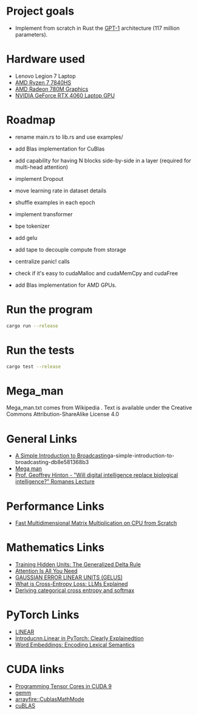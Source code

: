 # Project goals

- Implement from scratch in Rust the [GPT-1](https://en.wikipedia.org/wiki/GPT-1) architecture (117 million parameters).

# Hardware used

- Lenovo Legion 7 Laptop
- [AMD Ryzen 7 7840HS](https://www.amd.com/en/products/apu/amd-ryzen-7-7840hs)
- [AMD Radeon 780M Graphics](https://www.techpowerup.com/gpu-specs/radeon-780m.c4020)
- [NVIDIA GeForce RTX 4060 Laptop GPU](https://www.nvidia.com/en-us/geforce/graphics-cards/40-series/rtx-4060-4060ti/)

# Roadmap

- rename main.rs to lib.rs and use examples/
- add Blas implementation for CuBlas
- add capability for having N blocks side-by-side in a layer (required for multi-head attention)
- implement Dropout
- move learning rate in dataset details
- shuffle examples in each epoch
- implement transformer

- bpe tokenizer
- add gelu
- add tape to decouple compute from storage
- centralize panic! calls
- check if it's easy to cudaMalloc and cudaMemCpy and cudaFree
- add Blas implementation for AMD GPUs.

# Run the program

```bash
cargo run --release
```

# Run the tests

```bash
cargo test --release
```

# Mega_man

Mega_man.txt comes from Wikipedia .
Text is available under the Creative Commons Attribution-ShareAlike License 4.0

# General Links

- [A Simple Introduction to Broadcasting](https://medium.com/@hunter-j-phillips/)a-simple-introduction-to-broadcasting-db8e581368b3
- [Mega man](https://en.wikipedia.org/wiki/Mega_Man)
- [Prof. Geoffrey Hinton - "Will digital intelligence replace biological intelligence?" Romanes Lecture](https://www.youtube.com/watch?v=N1TEjTeQeg0)

# Performance Links

- [Fast Multidimensional Matrix Multiplication on CPU from Scratch](https://siboehm.com/articles/22/Fast-MMM-on-CPU)

# Mathematics Links

- [Training Hidden Units: The Generalized Delta Rule](https://web.stanford.edu/group/pdplab/originalpdphandbook/Chapter%205.pdf)
- [Attention Is All You Need](https://proceedings.neurips.cc/paper_files/paper/2017/file/3f5ee243547dee91fbd053c1c4a845aa-Paper.pdf)
- [GAUSSIAN ERROR LINEAR UNITS (GELUS)](https://arxiv.org/pdf/1606.08415.pdf)
- [What is Cross-Entropy Loss: LLMs Explained](https://www.chatgptguide.ai/2024/03/03/what-is-cross-entropy-loss-llms-explained/)
- [Deriving categorical cross entropy and softmax](https://shivammehta25.github.io/posts/deriving-categorical-cross-entropy-and-softmax/)

# PyTorch Links

- [LINEAR](https://pytorch.org/docs/stable/generated/torch.nn.Linear.html)
- [Introducnn.Linear in PyTorch: Clearly Explainedtion](https://docs.kanaries.net/topics/Python/nn-linear)
- [Word Embeddings: Encoding Lexical Semantics](https://pytorch.org/tutorials/beginner/nlp/word_embeddings_tutorial.html)

# CUDA links

- [Programming Tensor Cores in CUDA 9](https://developer.nvidia.com/blog/programming-tensor-cores-cuda-9/)
- [gemm](https://docs.rs/cublas/latest/cublas/struct.API.html#method.gemm)
- [arrayfire::CublasMathMode](https://arrayfire.org/arrayfire-rust/arrayfire/enum.CublasMathMode.html)
- [cuBLAS](https://docs.nvidia.com/cuda/cublas/)